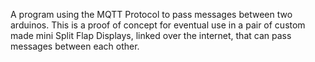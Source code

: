A program using the MQTT Protocol to pass messages between two arduinos.
This is a proof of concept for eventual use in a pair of custom made mini Split Flap Displays, linked over the internet, that can pass messages between each other.
